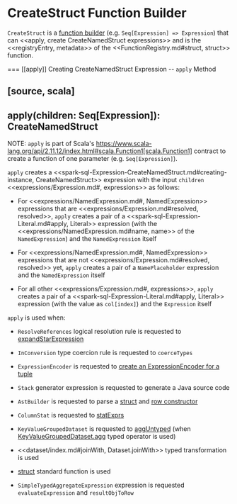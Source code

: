 # CreateStruct Function Builder

`CreateStruct` is a [function builder](../FunctionRegistry.md#expressions) (e.g. `Seq[Expression] => Expression`) that can <<apply, create CreateNamedStruct expressions>> and is the <<registryEntry, metadata>> of the <<FunctionRegistry.md#struct, struct>> function.

=== [[apply]] Creating CreateNamedStruct Expression -- `apply` Method

[source, scala]
----
apply(children: Seq[Expression]): CreateNamedStruct
----

NOTE: `apply` is part of Scala's https://www.scala-lang.org/api/2.11.12/index.html#scala.Function1[scala.Function1] contract to create a function of one parameter (e.g. `Seq[Expression]`).

`apply` creates a <<spark-sql-Expression-CreateNamedStruct.md#creating-instance, CreateNamedStruct>> expression with the input `children` <<expressions/Expression.md#, expressions>> as follows:

* For <<expressions/NamedExpression.md#, NamedExpression>> expressions that are <<expressions/Expression.md#resolved, resolved>>, `apply` creates a pair of a <<spark-sql-Expression-Literal.md#apply, Literal>> expression (with the <<expressions/NamedExpression.md#name, name>> of the `NamedExpression`) and the `NamedExpression` itself

* For <<expressions/NamedExpression.md#, NamedExpression>> expressions that are not <<expressions/Expression.md#resolved, resolved>> yet, `apply` creates a pair of a `NamePlaceholder` expression and the `NamedExpression` itself

* For all other <<expressions/Expression.md#, expressions>>, `apply` creates a pair of a <<spark-sql-Expression-Literal.md#apply, Literal>> expression (with the value as `col[index]`) and the `Expression` itself

`apply` is used when:

* `ResolveReferences` logical resolution rule is requested to [expandStarExpression](../logical-analysis-rules/ResolveReferences.md#expandStarExpression)

* `InConversion` type coercion rule is requested to `coerceTypes`

* `ExpressionEncoder` is requested to [create an ExpressionEncoder for a tuple](../ExpressionEncoder.md#tuple)

* `Stack` generator expression is requested to generate a Java source code

* `AstBuilder` is requested to parse a [struct](../sql/AstBuilder.md#visitStruct) and [row constructor](../sql/AstBuilder.md#visitRowConstructor)

* `ColumnStat` is requested to [statExprs](../cost-based-optimization/ColumnStat.md#statExprs)

* `KeyValueGroupedDataset` is requested to [aggUntyped](../KeyValueGroupedDataset.md#aggUntyped) (when [KeyValueGroupedDataset.agg](../KeyValueGroupedDataset.md#agg) typed operator is used)

* <<dataset/index.md#joinWith, Dataset.joinWith>> typed transformation is used

* [struct](../standard-functions/index.md#struct) standard function is used

* `SimpleTypedAggregateExpression` expression is requested `evaluateExpression` and `resultObjToRow`
